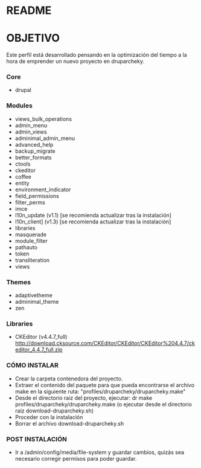# README #

# OBJETIVO #

Este perfil está desarrollado pensando en la optimización del tiempo a la hora de emprender un nuevo proyecto en druparcheky.

### Core 

* drupal


### Modules 

* views_bulk_operations
* admin_menu
* admin_views
* adminimal_admin_menu
* advanced_help
* backup_migrate
* better_formats
* ctools
* ckeditor
* coffee
* entity
* environment_indicator
* field_permissions
* filter_perms
* imce
* l10n_update (v1.1) [se recomienda actualizar tras la instalación]
* l10n_client] (v1.3) [se recomienda actualizar tras la instalación]
* libraries
* masquerade
* module_filter
* pathauto
* token
* transliteration
* views


### Themes 

* adaptivetheme
* adminimal_theme
* zen


### Libraries 

* CKEditor (v4.4.7_full) http://download.cksource.com/CKEditor/CKEditor/CKEditor%204.4.7/ckeditor_4.4.7_full.zip


### CÓMO INSTALAR

* Crear la carpeta contenedora del proyecto.
* Extraer el contenido del paquete para que pueda encontrarse el archivo make en la siguiente ruta: "profiles/druparcheky/druparcheky.make"
* Desde el directorio raiz del proyecto, ejecutar: dr make profiles/druparcheky/druparcheky.make (o ejecutar desde el directorio raiz download-druparcheky.sh)
* Proceder con la instalación
* Borrar el archivo download-druparcheky.sh


### POST INSTALACIÓN ###

* Ir a /admin/config/media/file-system y guardar cambios, quizás sea necesario corregir permisos para poder guardar.
